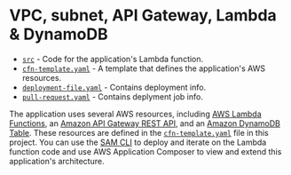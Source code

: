 # VPC, subnet, API Gateway, Lambda & DynamoDB

- [`src`](./src/) - Code for the application's Lambda function.
- [`cfn-template.yaml`](./cfn-template.yaml) - A template that defines the application's AWS resources.
- [`deployment-file.yaml`](./deployment-file.yaml) - Contains deployment info.
- [`pull-request.yaml`](./deployment-file.yaml) - Contains deplyment job info.

The application uses several AWS resources, including [AWS Lambda Functions](https://aws.amazon.com/lambda/), an [Amazon API Gateway REST API](https://aws.amazon.com/api-gateway/), and an [Amazon DynamoDB Table](https://aws.amazon.com/dynamodb/). These resources are defined in the [`cfn-template.yaml`](./cfn-template.yaml) file in this project. You can use the [SAM CLI](https://aws.amazon.com/serverless/sam/) to deploy and iterate on the Lambda function code and use AWS Application Composer to view and extend this application's architecture.

